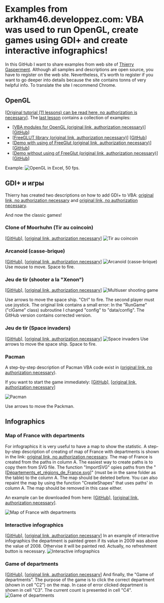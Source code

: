 # Examples from arkham46.developpez.com: VBA was used to run OpenGL, create games using GDI+ and create interactive infographics!

In this GitHub I want to share examples from web site of [Thierry Gasperment](arkham46.developpez.com). Although all samples and descriptions are open source, you have to register on the web site. Nevertheless, it's worth to register if you want to go deeper into details because the site contains tonns of very helpful info. To translate the site I recommend Chrome. 

## OpenGL
[[Original tutorial (11 lessons) can be read here, no authorization is necessary](https://arkham46.developpez.com/articles/office/vbaopengl/?page=Page_1)].
The [last lesson](https://arkham46.developpez.com/articles/office/vbaopengl/?page=Page_11) contains a collection of examples:
 - [[VBA modules for OpenGL (original link, authorization necessary)](https://arkham46.developpez.com/articles/office/vbaopengl/fichiers/packopenglvb.zip)] 
 [[GitHub](./1.%20OpenGL/packopenglvb.zip)]
  - [[FreeGLUT library (original link, authorization necessary)](https://arkham46.developpez.com/articles/office/vbaopengl/fichiers/freeglutdll.zip)] 
 [[GitHub](./1.%20OpenGL/freeglutdll.zip)]
  - [[Demo with using of FreeGlut (original link, authorization necessary)](https://arkham46.developpez.com/articles/office/vbaopengl/fichiers/VBAOpenGLExcel-freeglut.zip)] 
 [[GitHub](1.%20OpenGL/VBAOpenGLExcel-freeglut.zip)]
  - [[Demo without using of FreeGlut (original link, authorization necessary)](https://arkham46.developpez.com/articles/office/vbaopengl/fichiers/VBAOpenGLExcel.zip)] 
 [[GitHub](./1.%20OpenGL/VBAOpenGLExcel.zip)]

Example:
![OpenGL in Excel, 50 fps.](./Pictures/Animation.gif)

## GDI+ и игры
Thierry has created two descriptions on how to add GDI+ to VBA: [original link, no authorization necessary](https://arkham46.developpez.com/articles/office/clgdiplus/doc/) and [original link, no authorization necessary](https://arkham46.developpez.com/articles/office/clgdiplus/tuto/tuto-apprendre-gdiplus/).

And now the classic games!

### Clone of Moorhuhn (Tir au coincoin)
[[GitHub](2.%20GDP%2B%20%26%20Games/1.%20Coin%20hunt/coincoin-excel.zip)], [[original link, authorization necessary](https://arkham46.developpez.com/articles/office/clgdiplus/fichiers/coincoin-excel.zip)]
![Tir au coincoin](./Pictures/French%20Moohrhuhn.png)

### Arcanoid (casse-brique)
[[GitHub](2.%20GDP%2B%20%26%20Games/2.%20Arcanoid/casse-brique.zip)], [[original link, authorization necessary](https://arkham46.developpez.com/articles/office/clgdiplus/fichiers/casse-brique.zip)]
![Arcanoid (casse-brique)](./Pictures/Arcanoid.png)
Use mouse to move. Space to fire.

### Jeu de tir (shooter a la "Xenon")
[[GitHub](2.%20GDP%2B%20%26%20Games/3.%20Xenon/jeu-tir-excel.zip)], [[original link, authorization necessary](https://arkham46.developpez.com/articles/office/clgdiplus/fichiers/jeu-tir-excel.zip)]
![Multiuser shooting game](./Pictures/Jeu%20de%20tir.png)

Use arrows to move the space ship. "Ctrl" to fire. The second player must use joystick. 
The original link contains a small error: In the "RunGame" ("clGame" class) subroutine I changed "config" to "data/config". The GitHub version contains corrected version.

### Jeu de tir (Space invaders)
[[GitHub](2.%20GDP%2B%20%26%20Games/4.%20Space%20invaders/tuto-game-2-excel.zip)], [[original link, authorization necessary](https://arkham46.developpez.com/articles/office/clgdiplus/tuto/tutoclgdiplusgame2/fichiers/tuto-game-2-excel.zip)]
![Space invaders](./Pictures/Space%20invaders.png)
Use arrows to move the space ship. Space to fire.

### Pacman
A step-by-step description of Pacman VBA code exist in ([original link, no authorization necessary](https://arkham46.developpez.com/articles/office/clgdiplus/tuto/tutoclgdiplusgame3/?page=Page_1)). 

If you want to start the game immediately: [[GitHub](./2.%20GDP%2B%20%26%20Games/5.%20Pacman/pacman-excel.zip)], [[original link, authorization necessary](https://arkham46.developpez.com/articles/office/clgdiplus/tuto/tutoclgdiplusgame3/fichiers/pacman-excel.zip)]

![Pacman](./Pictures/Pacman.png)

Use arrows to move the Packman. 

## Infographics
### Map of France with departments
For infographics it is very useful to have a map to show the statistic. A step-by-step description of creating of map of France with departments is shown in the link: [original link, no authorization necessary](https://arkham46.developpez.com/articles/office/dessincarte/). The map of France is created from the paths in column A. The easiest way to create paths is to copy them from SVG file. The function "ImportSVG" opies paths from the "[[Départements_et_régions_de_France.svg](./3.%20Map%20of%20France/Départements_et_régions_de_France.svg)]" (must be in the same folder as the table) to the column A. The map should be deleted before. You can also repaint the map by using the function "CreateShapes" that uses paths' in column A. The map should be removed in this case either.

An example can be downloaded from here: [[GitHub](./3.%20Map%20of%20France/Map.xls)], [[original link, authorization necessary](https://arkham46.developpez.com/articles/office/dessincarte/fichiers/mapxl.zip)].

![Map of France with departments](./Pictures/Map%20of%20France.png)

### Interactive infographics
[[GitHub](./3.%20Map%20of%20France/CarteCA.xls)], [[original link, authorization necessary](https://arkham46.developpez.com/articles/office/dessincarte/fichiers/carteca.zip)]
In an example of interactive infographics the department is painted green if its value in 2009 was above the value of 2008. Othervise it will be painted red. Actually, no refreshment button is necessary.
![Interactive infographics](./Pictures/Infographics.png)

### Game of departments
[[GitHub](./3.%20Map%20of%20France/JeuDepartements.xls)], [[original link, authorization necessary](https://arkham46.developpez.com/articles/office/dessincarte/fichiers/jeudepartements.zip)]
And finally, the "Game of departments". The purpose of the game is to click the correct department (shown in cell "C2") on the map. In case of error clicked department is shown in cell "C3". The current count is presented in cell "C4". 
![Game of departments](./Pictures/Game%20of%20departams.png)